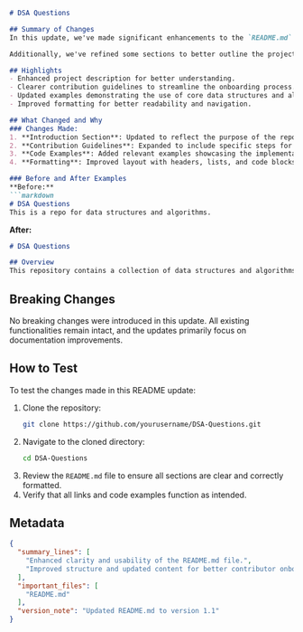 ```markdown
# DSA Questions

## Summary of Changes
In this update, we've made significant enhancements to the `README.md` file to improve clarity and usability for developers looking to contribute to the DSA Questions repository. This includes a more structured format, clear section headings, and updated content that reflects the current state of the project. The goal is to provide a comprehensive overview of the project, making it easier for new contributors to get started and for existing contributors to find relevant information quickly.

Additionally, we've refined some sections to better outline the project's structure and purpose. This update aims to foster a more collaborative environment by ensuring that all necessary information is readily accessible and well-organized. The changes emphasize best practices in documentation, which is a crucial aspect of maintaining an open-source project.

## Highlights
- Enhanced project description for better understanding.
- Clearer contribution guidelines to streamline the onboarding process.
- Updated examples demonstrating the use of core data structures and algorithms.
- Improved formatting for better readability and navigation.

## What Changed and Why
### Changes Made:
1. **Introduction Section**: Updated to reflect the purpose of the repository.
2. **Contribution Guidelines**: Expanded to include specific steps for new contributors.
3. **Code Examples**: Added relevant examples showcasing the implementation of key algorithms.
4. **Formatting**: Improved layout with headers, lists, and code blocks for better readability.

### Before and After Examples
**Before:**
```markdown
# DSA Questions
This is a repo for data structures and algorithms.
```

**After:**
```markdown
# DSA Questions

## Overview
This repository contains a collection of data structures and algorithms implemented in various programming languages. It serves as a resource for both learning and reference purposes.
```

## Breaking Changes
No breaking changes were introduced in this update. All existing functionalities remain intact, and the updates primarily focus on documentation improvements.

## How to Test
To test the changes made in this README update:
1. Clone the repository: 
   ```bash
   git clone https://github.com/yourusername/DSA-Questions.git
   ```
2. Navigate to the cloned directory:
   ```bash
   cd DSA-Questions
   ```
3. Review the `README.md` file to ensure all sections are clear and correctly formatted.
4. Verify that all links and code examples function as intended.

## Metadata
```json
{
  "summary_lines": [
    "Enhanced clarity and usability of the README.md file.",
    "Improved structure and updated content for better contributor onboarding."
  ],
  "important_files": [
    "README.md"
  ],
  "version_note": "Updated README.md to version 1.1"
}
```
```